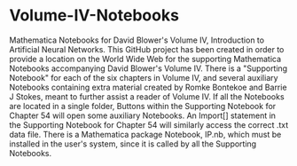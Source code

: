 # Volume-IV-Notebooks
Mathematica Notebooks for David Blower's Volume IV,  Introduction to Artificial Neural Networks.
This GitHub project has been created in order to provide a location on the World Wide Web for the supporting Mathematica Notebooks
accompanying David Blower's Volume IV.
There is a "Supporting Notebook" for each of the six chapters in Volume IV, and several auxiliary Notebooks containing extra material created by Romke Bontekoe and Barrie J Stokes, meant to further assist a reader of Volume IV.
If all the Notebooks are located in a single folder, Buttons within the Supporting Notebook for Chapter 54 will open some auxiliary Notebooks.
An Import[] statement in the Supporting Notebook for Chapter 54 will similarly access the correct .txt data file.
There is a Mathematica package Notebook, IP.nb, which must be installed in the user's system, since it is called by all the Supporting Notebooks.

